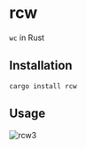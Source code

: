 # rcw

```wc``` in Rust

## Installation
```shell
cargo install rcw
```

## Usage
![rcw3](https://user-images.githubusercontent.com/45465568/197401303-9c787b4c-8da6-41a7-b2ea-d053eb40242d.png)
